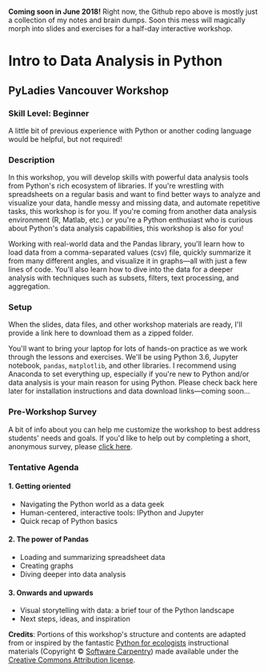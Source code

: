 **Coming soon in June 2018!** Right now, the Github repo above is mostly just a collection of my notes and brain dumps. Soon this mess will magically morph into slides and exercises for a half-day interactive workshop.

# Intro to Data Analysis in Python
## PyLadies Vancouver Workshop

### Skill Level: Beginner
A little bit of previous experience with Python or another coding language would be helpful, but not required!

### Description
In this workshop, you will develop skills with powerful data analysis tools from Python's rich ecosystem of libraries. If you're wrestling with spreadsheets on a regular basis and want to find better ways to analyze and visualize your data, handle messy and missing data, and automate repetitive tasks, this workshop is for you. If you're coming from another data analysis environment (R, Matlab, etc.) or you're a Python enthusiast who is curious about Python's data analysis capabilities, this workshop is also for you!

Working with real-world data and the Pandas library, you'll learn how to load data from a comma-separated values (csv) file, quickly summarize it from many different angles, and visualize it in graphs—all with just a few lines of code. You'll also learn how to dive into the data for a deeper analysis with techniques such as subsets, filters, text processing, and aggregation.

### Setup
When the slides, data files, and other workshop materials are ready, I'll provide a link here to download them as a zipped folder.

You'll want to bring your laptop for lots of hands-on practice as we work through the lessons and exercises. We'll be using Python 3.6, Jupyter notebook, `pandas`, `matplotlib`, and other libraries. I recommend using Anaconda to set everything up, especially if you're new to Python and/or data analysis is your main reason for using Python. Please check back here later for installation instructions and data download links&mdash;coming soon...

### Pre-Workshop Survey
A bit of info about you can help me customize the workshop to best address students' needs and goals. If you'd like to help out by completing a short, anonymous survey, please <a href="https://jenfly.typeform.com/to/sNEFUa" target="_blank">click here</a>.


### Tentative Agenda

#### 1. Getting oriented

- Navigating the Python world as a data geek
- Human-centered, interactive tools: IPython and Jupyter
- Quick recap of Python basics

#### 2. The power of Pandas

- Loading and summarizing spreadsheet data
- Creating graphs
- Diving deeper into data analysis

#### 3. Onwards and upwards

- Visual storytelling with data: a brief tour of the Python landscape
- Next steps, ideas, and inspiration

**Credits**: Portions of this workshop's structure and contents are adapted from or inspired by the fantastic [Python for ecologists](http://www.datacarpentry.org/python-ecology-lesson/) instructional materials (Copyright © [Software Carpentry](http://software-carpentry.org/)) made available under the [Creative Commons Attribution license](https://creativecommons.org/licenses/by/4.0/).
